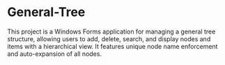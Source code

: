 # General-Tree
This project is a Windows Forms application for managing a general tree structure, allowing users to add, delete, search, and display nodes and items with a hierarchical view. It features unique node name enforcement and auto-expansion of all nodes.
